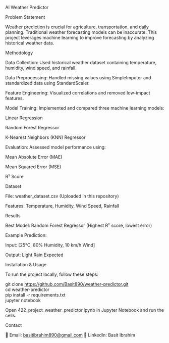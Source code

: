 AI Weather Predictor 

Problem Statement

Weather prediction is crucial for agriculture, transportation, and daily planning. Traditional weather forecasting models can be inaccurate. This project leverages machine learning to improve forecasting by analyzing historical weather data.

Methodology

Data Collection: Used historical weather dataset containing temperature, humidity, wind speed, and rainfall.

Data Preprocessing: Handled missing values using SimpleImputer and standardized data using StandardScaler.

Feature Engineering: Visualized correlations and removed low-impact features.

Model Training: Implemented and compared three machine learning models:

Linear Regression

Random Forest Regressor

K-Nearest Neighbors (KNN) Regressor

Evaluation: Assessed model performance using:

Mean Absolute Error (MAE)

Mean Squared Error (MSE)

R² Score

Dataset

File: weather_dataset.csv (Uploaded in this repository)

Features: Temperature, Humidity, Wind Speed, Rainfall

Results

Best Model: Random Forest Regressor (Highest R² score, lowest error)

Example Prediction:

Input: [25°C, 80% Humidity, 10 km/h Wind]

Output: Light Rain Expected

Installation & Usage

To run the project locally, follow these steps:

git clone https://github.com/Basit890/weather-predictor.git  
cd weather-predictor  
pip install -r requirements.txt  
jupyter notebook  

Open 422_project_weather_predictor.ipynb in Jupyter Notebook and run the cells.

Contact

📧 Email: basitibrahim890@gmail.com
🔗 LinkedIn: Basit Ibrahim

